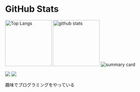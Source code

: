 # GitHub Stats
<p align="left"> 
  <img alt="Top Langs" height="150px" src="https://github-readme-stats.vercel.app/api/top-langs/?username=Mana1021&layout=compact&show_icons=true&theme=dark" />
  <img alt="github stats" height="150px" src="https://github-readme-stats.vercel.app/api?username=Mana1021&theme=tokyonight&show_icons=ture" />
  <img alt="summary card" heigth="750px"src="http://github-profile-summary-cards.vercel.app/api/cards/profile-details?username=Mana1021&theme=2077" />
</p>

![](https://komarev.com/ghpvc/?username=Mana1021&style=for-the-badge&color=orange)
![](https://img.shields.io/twitter/follow/koala2157?style=for-the-badge&color=blue)

 趣味でプログラミングをやっている
